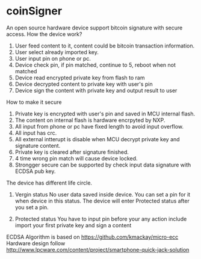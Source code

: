 coinSigner
==========

An open source hardware device support bitcoin signature with secure access.
How the device work?

1. User feed content to it, content could be bitcoin transaction information.
2. User select already imported key.
3. User input pin on phone or pc.
4. Device  check pin, if pin matched, continue to 5, reboot when not matched
5. Device read encrypted private key from flash to ram
6. Device decrypted content to private key with user's pin
7. Device sign the content with private key and output result to user



How to make it secure

1. Private key is encrypted with user's pin and saved in MCU internal flash.
2. The content on internal flash is hardware encrpyted by NXP.
3. All input from phone or pc have fixed length to avoid input overflow.
4. All input has crc.
5. All external intterupt is disable when MCU decrypt private key and signature content.
6. Private key is cleared after signature finished.
7. 4 time wrong pin match will cause device locked.
8. Strongger secure can be supported by check input data signature with ECDSA pub key.





The device has different life circle.

1. Vergin status
   No user data saved inside device.
   You can set a pin for it when device in this status. The device will enter Protected status after you set a pin.

2. Protected status
   You have to input pin before your any action include import your first private key and sign a content
   



ECDSA Algorithm is based on https://github.com/kmackay/micro-ecc
Hardware design follow http://www.lpcware.com/content/project/smartphone-quick-jack-solution

